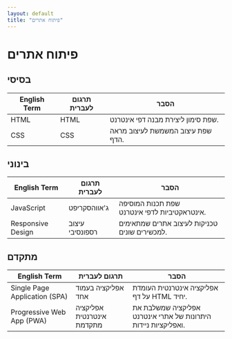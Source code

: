 ```yaml
---
layout: default
title: "פיתוח אתרים"
---
```


# פיתוח אתרים

## בסיסי

| English Term | תרגום לעברית | הסבר |
|--------------|--------------|-------|
| HTML         | HTML          | שפת סימון ליצירת מבנה דפי אינטרנט. |
| CSS          | CSS           | שפת עיצוב המשמשת לעיצוב מראה הדף. |

## בינוני

| English Term | תרגום לעברית | הסבר |
|--------------|--------------|-------|
| JavaScript   | ג'אווהסקריפט   | שפת תכנות המוסיפה אינטראקטיביות לדפי אינטרנט. |
| Responsive Design | עיצוב רספונסיבי | טכניקות לעיצוב אתרים שמתאימים למכשירים שונים. |

## מתקדם

| English Term | תרגום לעברית | הסבר |
|--------------|--------------|-------|
| Single Page Application (SPA) | אפליקציה בעמוד אחד | אפליקציה אינטרנטית העומדת על דף HTML יחיד. |
| Progressive Web App (PWA) | אפליקציה אינטרנטית מתקדמת | אפליקציה שמשלבת את היתרונות של אתרי אינטרנט ואפליקציות ניידות. |
